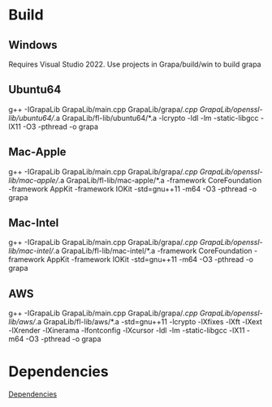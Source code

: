 # Build

## Windows
Requires Visual Studio 2022. Use projects in Grapa/build/win to build grapa

## Ubuntu64
g++ -IGrapaLib GrapaLib/main.cpp GrapaLib/grapa/*.cpp GrapaLib/openssl-lib/ubuntu64/*.a GrapaLib/fl-lib/ubuntu64/*.a -lcrypto -ldl -lm -static-libgcc -lX11 -O3 -pthread -o grapa

## Mac-Apple
g++ -IGrapaLib GrapaLib/main.cpp GrapaLib/grapa/*.cpp GrapaLib/openssl-lib/mac-apple/*.a GrapaLib/fl-lib/mac-apple/*.a -framework CoreFoundation -framework AppKit -framework IOKit -std=gnu++11 -m64 -O3 -pthread -o grapa

## Mac-Intel
g++ -IGrapaLib GrapaLib/main.cpp GrapaLib/grapa/*.cpp GrapaLib/openssl-lib/mac-intel/*.a GrapaLib/fl-lib/mac-intel/*.a -framework CoreFoundation -framework AppKit -framework IOKit -std=gnu++11 -m64 -O3 -pthread -o grapa

## AWS
g++ -IGrapaLib GrapaLib/main.cpp GrapaLib/grapa/*.cpp GrapaLib/openssl-lib/aws/*.a GrapaLib/fl-lib/aws/*.a -std=gnu++11 -lcrypto -lXfixes -lXft -lXext -lXrender -lXinerama -lfontconfig -lXcursor -ldl -lm -static-libgcc -lX11 -m64 -O3 -pthread -o grapa

# Dependencies

[Dependencies](docs/DEPENDENCIES.md)
